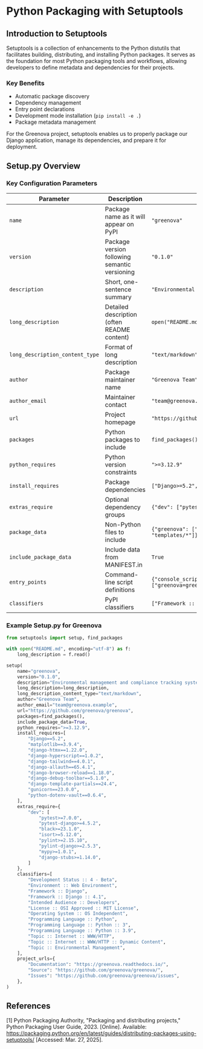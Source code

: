 # Python Packaging with Setuptools

## Introduction to Setuptools

Setuptools is a collection of enhancements to the Python distutils that
facilitates building, distributing, and installing Python packages. It serves
as the foundation for most Python packaging tools and workflows, allowing
developers to define metadata and dependencies for their projects.

### Key Benefits

- Automatic package discovery
- Dependency management
- Entry point declarations
- Development mode installation (`pip install -e .`)
- Package metadata management

For the Greenova project, setuptools enables us to properly package our Django
application, manage its dependencies, and prepare it for deployment.

## Setup.py Overview

### Key Configuration Parameters

| Parameter                       | Description                                   | Example                                               |
| ------------------------------- | --------------------------------------------- | ----------------------------------------------------- |
| `name`                          | Package name as it will appear on PyPI        | `"greenova"`                                          |
| `version`                       | Package version following semantic versioning | `"0.1.0"`                                             |
| `description`                   | Short, one-sentence summary                   | `"Environmental management system"`                   |
| `long_description`              | Detailed description (often README content)   | `open("README.md").read()`                            |
| `long_description_content_type` | Format of long description                    | `"text/markdown"`                                     |
| `author`                        | Package maintainer name                       | `"Greenova Team"`                                     |
| `author_email`                  | Maintainer contact                            | `"team@greenova.example"`                             |
| `url`                           | Project homepage                              | `"https://github.com/greenova/greenova"`              |
| `packages`                      | Python packages to include                    | `find_packages()`                                     |
| `python_requires`               | Python version constraints                    | `">=3.12.9"`                                          |
| `install_requires`              | Package dependencies                          | `["Django>=5.2", ...]`                                |
| `extras_require`                | Optional dependency groups                    | `{"dev": ["pytest", "black"], ...}`                   |
| `package_data`                  | Non-Python files to include                   | `{"greenova": ["static/*", "templates/*"]}`           |
| `include_package_data`          | Include data from MANIFEST.in                 | `True`                                                |
| `entry_points`                  | Command-line script definitions               | `{"console_scripts": ["greenova=greenova.cli:main"]}` |
| `classifiers`                   | PyPI classifiers                              | `["Framework :: Django", ...]`                        |

### Example Setup.py for Greenova

```python
from setuptools import setup, find_packages

with open("README.md", encoding="utf-8") as f:
    long_description = f.read()

setup(
    name="greenova",
    version="0.1.0",
    description="Environmental management and compliance tracking system",
    long_description=long_description,
    long_description_content_type="text/markdown",
    author="Greenova Team",
    author_email="team@greenova.example",
    url="https://github.com/greenova/greenova",
    packages=find_packages(),
    include_package_data=True,
    python_requires=">=3.12.9",
    install_requires=[
        "Django==5.2",
        "matplotlib==3.9.4",
        "django-htmx==1.22.0",
        "django-hyperscript==1.0.2",
        "django-tailwind==4.0.1",
        "django-allauth==65.4.1",
        "django-browser-reload==1.18.0",
        "django-debug-toolbar==5.1.0",
        "django-template-partials==24.4",
        "gunicorn==23.0.0",
        "python-dotenv-vault==0.6.4",
    ],
    extras_require={
        "dev": [
            "pytest>=7.0.0",
            "pytest-django>=4.5.2",
            "black>=23.1.0",
            "isort>=5.12.0",
            "pylint>=2.15.10",
            "pylint-django>=2.5.3",
            "mypy>=1.0.1",
            "django-stubs>=1.14.0",
        ]
    },
    classifiers=[
        "Development Status :: 4 - Beta",
        "Environment :: Web Environment",
        "Framework :: Django",
        "Framework :: Django :: 4.1",
        "Intended Audience :: Developers",
        "License :: OSI Approved :: MIT License",
        "Operating System :: OS Independent",
        "Programming Language :: Python",
        "Programming Language :: Python :: 3",
        "Programming Language :: Python :: 3.9",
        "Topic :: Internet :: WWW/HTTP",
        "Topic :: Internet :: WWW/HTTP :: Dynamic Content",
        "Topic :: Environmental Management",
    ],
    project_urls={
        "Documentation": "https://greenova.readthedocs.io/",
        "Source": "https://github.com/greenova/greenova/",
        "Issues": "https://github.com/greenova/greenova/issues",
    },
)
```

## References

[1] Python Packaging Authority, "Packaging and distributing projects," Python
Packaging User Guide, 2023. [Online]. Available:
<https://packaging.python.org/en/latest/guides/distributing-packages-using-setuptools/>
[Accessed: Mar. 27, 2025].
